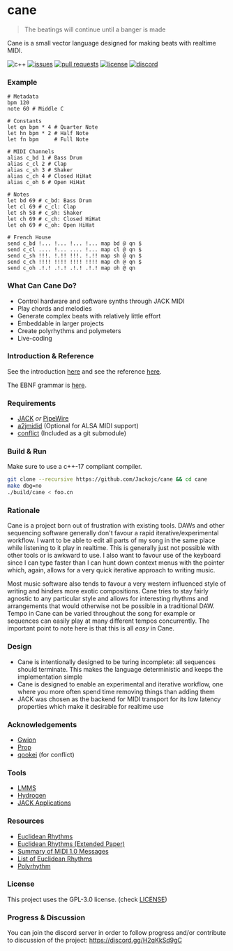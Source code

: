 # cane
> The beatings will continue until a banger is made

Cane is a small vector language designed for making beats with realtime MIDI.

![c++](https://img.shields.io/badge/c%2B%2B-17-blue.svg?style=flat)
[![issues](https://img.shields.io/github/issues/Jackojc/cane.svg?style=flat)](https://github.com/Jackojc/cane/issues)
[![pull requests](https://img.shields.io/github/issues-pr/Jackojc/cane?style=flat)](https://github.com/Jackojc/cane/pulls)
[![license](https://img.shields.io/github/license/Jackojc/cane.svg?style=flat)](./LICENSE)
[![discord](https://img.shields.io/discord/537732103765229590.svg?label=discord&style=flat)](https://discord.gg/Qqguu9SRvU)

### Example
```
# Metadata
bpm 120
note 60 # Middle C

# Constants
let qn bpm * 4 # Quarter Note
let hn bpm * 2 # Half Note
let fn bpm     # Full Note

# MIDI Channels
alias c_bd 1 # Bass Drum
alias c_cl 2 # Clap
alias c_sh 3 # Shaker
alias c_ch 4 # Closed HiHat
alias c_oh 6 # Open HiHat

# Notes
let bd 69 # c_bd: Bass Drum
let cl 69 # c_cl: Clap
let sh 58 # c_sh: Shaker
let ch 69 # c_ch: Closed HiHat
let oh 69 # c_oh: Open HiHat

# French House
send c_bd !... !... !... !... map bd @ qn $
send c_cl .... !... .... !... map cl @ qn $
send c_sh !!!. !.!! !!!. !.!! map sh @ qn $
send c_ch !!!! !!!! !!!! !!!! map ch @ qn $
send c_oh .!.! .!.! .!.! .!.! map oh @ qn
```

### What Can Cane Do?
- Control hardware and software synths through JACK MIDI
- Play chords and melodies
- Generate complex beats with relatively little effort
- Embeddable in larger projects
- Create polyrhythms and polymeters
- Live-coding

### Introduction & Reference
See the introduction [here](doc/intro.md)
and see the reference [here](doc/ref.md).

The EBNF grammar is [here](doc/syntax.ebnf).

### Requirements
- [JACK](https://jackaudio.org/) _or_ [PipeWire](https://pipewire.org/)
- [a2jmidid](https://github.com/jackaudio/a2jmidid) (Optional for ALSA MIDI support)
- [conflict](https://github.com/qookei/conflict) (Included as a git submodule)

### Build & Run
Make sure to use a c++-17 compliant compiler.
```sh
git clone --recursive https://github.com/Jackojc/cane && cd cane
make dbg=no
./build/cane < foo.cn
```

### Rationale
Cane is a project born out of frustration with existing tools. DAWs and other
sequencing software generally don't favour a rapid iterative/experimental workflow.
I want to be able to edit all parts of my song in the same place while listening
to it play in realtime. This is generally just not possible with other tools or is
awkward to use. I also want to favour use of the keyboard since I can type faster
than I can hunt down context menus with the pointer which, again, allows for a very
quick iterative approach to writing music.

Most music software also tends to favour a very western influenced style of writing
and hinders more exotic compositions. Cane tries to stay fairly agnostic to any
particular style and allows for interesting rhythms and arrangements that would
otherwise not be possible in a traditional DAW. Tempo in Cane can be varied throughout
the song for example or sequences can easily play at many different tempos concurrently.
The important point to note here is that this is all _easy_ in Cane.

### Design
- Cane is intentionally designed to be turing incomplete: all sequences should
terminate. This makes the language deterministic and keeps the implementation
simple
- Cane is designed to enable an experimental and iterative workflow, one where you
more often spend time removing things than adding them
- JACK was chosen as the backend for MIDI transport for its low latency properties
which make it desirable for realtime use

### Acknowledgements
- [Gwion](https://github.com/Gwion/Gwion)
- [Prop](https://pbat.ch/proj/prop.html)
- [qookei](https://github.com/qookei) (for conflict)

### Tools
- [LMMS](https://lmms.io/)
- [Hydrogen](http://hydrogen-music.org/)
- [JACK Applications](https://jackaudio.org/applications/)

### Resources
- [Euclidean Rhythms](http://cgm.cs.mcgill.ca/~godfried/publications/banff.pdf)
- [Euclidean Rhythms (Extended Paper)](http://cgm.cs.mcgill.ca/~godfried/publications/banff-extended.pdf)
- [Summary of MIDI 1.0 Messages](https://www.midi.org/specifications-old/item/table-1-summary-of-midi-message)
- [List of Euclidean Rhythms](http://www.iniitu.net/Euclidian_Erd%C3%B6s_Deep_Aksak_rhythms.html)
- [Polyrhythm](https://en.wikipedia.org/wiki/Polyrhythm)

### License
This project uses the GPL-3.0 license. (check [LICENSE](LICENSE))

### Progress & Discussion
You can join the discord server in order to follow progress and/or contribute to discussion of the project: https://discord.gg/H2qKkSd9gC
